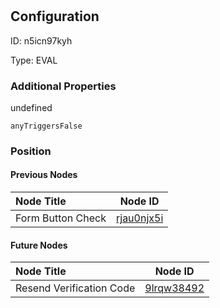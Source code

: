 # <nil>
## Configuration
ID:  n5icn97kyh

Type: EVAL 







### Additional Properties
undefined
```string 
anyTriggersFalse
```





### Position

#### Previous Nodes
| Node Title | Node ID |
| :------------- | ------------ |
| Form Button Check | [rjau0njx5i](./rjau0njx5i.md) | 
 
 #### Future Nodes
| Node Title | Node ID |
| :------------- | ------------ |
| Resend Verification Code |[9lrqw38492](./9lrqw38492.md) | 